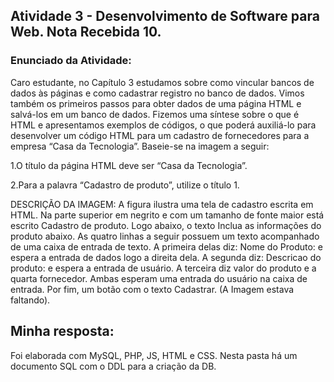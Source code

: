 ## Atividade 3 - Desenvolvimento de Software para Web. Nota Recebida 10.
### Enunciado da Atividade:
Caro estudante, no Capítulo 3 estudamos sobre como vincular bancos de dados às páginas e como cadastrar registro no banco de dados. Vimos também os primeiros passos para obter dados de uma página HTML e salvá-los em um banco de dados. Fizemos uma síntese sobre o que é HTML e apresentamos exemplos de códigos, o que poderá auxiliá-lo para desenvolver um código HTML para um cadastro de fornecedores para a empresa “Casa da Tecnologia”. Baseie-se na imagem a seguir:

1.O título da página HTML deve ser “Casa da Tecnologia”.

2.Para a palavra “Cadastro de produto”, utilize o título 1.



DESCRIÇÃO DA IMAGEM: A figura ilustra uma tela de cadastro escrita em HTML. Na parte superior em negrito e com um tamanho de fonte maior está escrito Cadastro de produto. Logo abaixo, o texto Inclua as informações do produto abaixo. As quatro linhas a seguir possuem um texto acompanhado de uma caixa de entrada de texto. A primeira delas diz: Nome do Produto: e espera a entrada de dados logo a direita dela. A segunda diz: Descricao do produto: e espera a entrada de usuário. A terceira diz valor do produto e a quarta fornecedor. Ambas esperam uma entrada do usuário na caixa de entrada. Por fim, um botão com o texto Cadastrar. (A Imagem estava faltando).

## Minha resposta:
Foi elaborada com MySQL, PHP, JS, HTML e CSS. Nesta pasta há um documento SQL com o DDL para a criação da DB.

